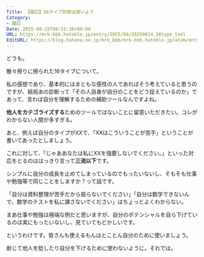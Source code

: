 ```yaml
---
Title: 【雑記】16タイプ診断は使いよう
Category:
- 雑記
Date: 2025-08-15T00:51:26+09:00
URL: https://mrk-bbb.hateblo.jp/entry/2025/08/20250814_16type_tool
EditURL: https://blog.hatena.ne.jp/mrk_bbb/mrk-bbb.hateblo.jp/atom/entry/6802418398545954084
---
```


どうも。

散々擦りに擦られた16タイプについて。

私の感想であり、基本的にはまともな感性の人であればそう考えていると思うのですが、結局あの診断って「その人自身が自分のことをどう捉えているのか」であって、言わば自分を理解するための補助ツールなんですよね。

**他人をカテゴライズする**ためのツールではないことに留意いただきたい。コレがわからない人間が多すぎる。

あと、例えば自分のタイプがXXで、「XXはこういうことが苦手」ということが書いてあったとしましょう。

これに対して、「じゃああなたは私にXXを強要しないでください。」といった対応をとるのははっきり言って**三流以下**です。

シンプルに自分の成長を止めてしまっているのでもったいないし、そもそも仕事や勉強等で同じことをしますか？って話です。

「自分は資料整理が苦手だから振らないでください」「自分は数学できないんで、数学のテストを私に課さないでください」はちょっとよくわからない。

まあ仕事や勉強は極端な例だと思いますが、自分のポテンシャルを自ら下げているのは実にもったいないし、見ていてもどかしいです。

というわけです。皆さんも使えるもんはとことん自分のために使いましょう。

断じて他人を貶したり自分を下げるために使わないように。それでは。
